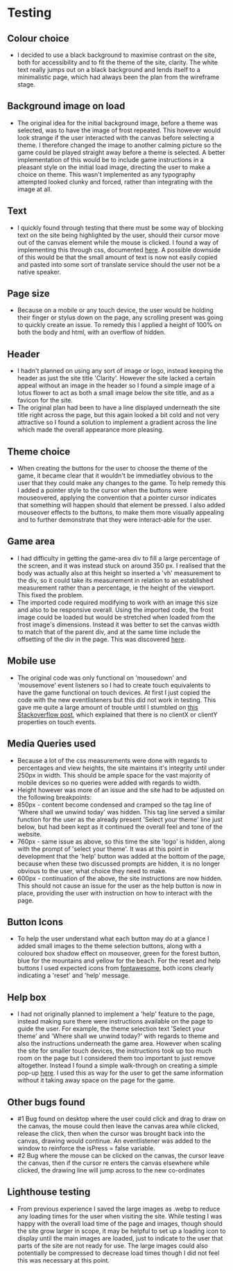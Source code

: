 # Testing

## Colour choice
- I decided to use a black background to maximise contrast on the site, both for accessibility and to fit the theme of the site, clarity. The white text really jumps out on a black background and lends itself to a minimalistic page, which had always been the plan from the wireframe stage.

## Background image on load
- The original idea for the initial background image, before a theme was selected, was to have the image of frost repeated. This however would look strange if the user interacted with the canvas before selecting a theme. I therefore changed the image to another calming picture so the game could be played straight away before a theme is selected. A better implementation of this would be to include game instructions in a pleasant style on the initial load image, directing the user to make a choice on theme. This wasn't implemented as any typography attempted looked clunky and forced, rather than integrating with the image at all.

## Text
- I quickly found through testing that there must be some way of blocking text on the site being highlighted by the user, should their cursor move out of the canvas element while the mouse is clicked. I found a way of implementing this through css, documented [here](https://stackoverflow.com/questions/826782/how-to-disable-text-selection-highlighting). A possible downside of this would be that the small amount of text is now not easily copied and pasted into some sort of translate service should the user not be a native speaker.

## Page size
- Because on a mobile or any touch device, the user would be holding their finger or stylus down on the page, any scrolling present was going to quickly create an issue. To remedy this I applied a height of 100% on both the body and html, with an overflow of hidden.

## Header
- I hadn't planned on using any sort of image or logo, instead keeping the header as just the site title 'Clarity'. However the site lacked a certain appeal without an image in the header so I found a simple image of a lotus flower to act as both a small image below the site title, and as a favicon for the site.
- The original plan had been to have a line displayed underneath the site title right across the page, but this again looked a bit cold and not very attractive so I found a solution to implement a gradient across the line which made the overall appearance more pleasing.

## Theme choice
- When creating the buttons for the user to choose the theme of the game, it became clear that it wouldn't be immediatley obvious to the user that they could make any changes to the game. To help remedy this I added a pointer style to the cursor when the buttons were mouseovered, applying the convention that a pointer cursor indicates that something will happen should that element be pressed. I also added mouseover effects to the buttons, to make them more visually appealing and to further demonstrate that they were interact-able for the user.

## Game area
- I had difficulty in getting the game-area div to fill a large percentage of the screen, and it was instead stuck on around 350 px. I realised that the body was actually also at this height so inserted a 'vh' measurement to the div, so it could take its measurement in relation to an established measurement rather than a percentage, ie the height of the viewport. This fixed the problem.
- The imported code required modifying to work with an image this size and also to be responsive overall. Using the imported code, the frost image could be loaded but would be stretched when loaded from the frost image's dimensions. Instead it was better to set the canvas width to match that of the parent div, and at the same time include the offsetting of the div in the page. This was discovered [here](https://stackoverflow.com/questions/39784153/mouse-pointer-coordinates-and-canvas-coordinates-not-matching).

## Mobile use
- The original code was only functional on 'mousedown' and 'mousemove' event listeners so I had to create touch equivalents to have the game functional on touch devices. At first I just copied the code with the new eventlisteners but this did not work in testing. This gave me quite a large amount of trouble until I stumbled on [this Stackoverflow post](https://stackoverflow.com/questions/43936084/how-to-make-mousemove-event-working-for-touchscreen-with-touchmove), which explained that there is no clientX or clientY properties on touch events.

## Media Queries used
- Because a lot of the css measurements were done with regards to percentages and view heights, the site maintains it's integrity until under 250px in width. This should be ample space for the vast majority of mobile devices so no queries were added with regards to width.
- Height however was more of an issue and the site had to be adjusted on the following breakpoints:
- 850px - content become condensed and cramped so the tag line of 'Where shall we unwind today' was hidden. This tag line served a similar function for the user as the already present 'Select your theme' line just below, but had been kept as it continued the overall feel and tone of the website.
- 760px - same issue as above, so this time the site 'logo' is hidden, along with the prompt of 'select your theme'. It was at this point in development that the 'help' button was added at the bottom of the page, because when these two discussed prompts are hidden, it is no longer obvious to the user, what choice they need to make.
- 600px - continuation of the above, the site instructions are now hidden. This should not cause an issue for the user as the help button is now in place, providing the user with instruction on how to interact with the page.

## Button Icons
- To help the user understand what each button may do at a glance I added small images to the theme selection buttons, along with a coloured box shadow effect on mouseover, green for the forest button, blue for the mountains and yellow for the beach. For the reset and help buttons I used expected icons from [fontawesome](https://fontawesome.com/), both icons clearly indicating a 'reset' and 'help' message.

## Help box
- I had not originally planned to implement a 'help' feature to the page, instead making sure there were instructions available on the page to guide the user. For example, the theme selection text 'Select your theme' and 'Where shall we unwind today?' with regards to theme and also the instructions underneath the game area. However when scaling the site for smaller touch devices, the instructions took up too much room on the page but I considered them too important to just remove altogether. Instead I found a simple walk-through on creating a simple pop-up [here](https://www.youtube.com/watch?v=iE_6pQ3RlZU). I used this as way for the user to get the same information without it taking away space on the page for the game.

## Other bugs found
- #1 Bug found on desktop where the user could click and drag to draw on the canvas, the mouse could then leave the canvas area while clicked, release the click, then when the cursor was brought back into the canvas, drawing would continue. An eventlistener was added to the window to reinforce the isPress = false variable.
- #2 Bug where the mouse can be clicked on the canvas, the cursor leave the canvas, then if the cursor re enters the canvas elsewhere while clicked, the drawing line will jump across to the new co-ordinates

## Lighthouse testing
- From previous experience I saved the large images as .webp to reduce any loading times for the user when visiting the site. While testing I was happy with the overall load time of the page and images, though should the site grow larger in scope, it may be helpful to set up a loading icon to display until the main images are loaded, just to indicate to the user that parts of the site are not ready for use. The large images could also potentially be compressed to decrease load times though I did not feel this was necessary at this point.